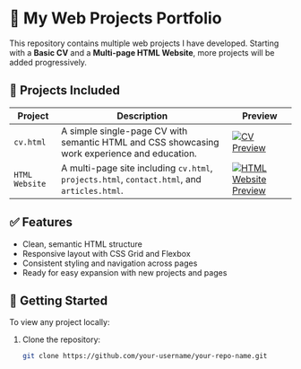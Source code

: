 # 🚀 My Web Projects Portfolio

This repository contains multiple web projects I have developed. Starting with a **Basic CV** and a **Multi-page HTML Website**, more projects will be added progressively.

## 📁 Projects Included

| Project         | Description                                                                                   | Preview                                       |
|-----------------|-----------------------------------------------------------------------------------------------|-----------------------------------------------|
| `cv.html`       | A simple single-page CV with semantic HTML and CSS showcasing work experience and education. | [![CV Preview](./cv-screenshot.png)](./cv.html)            |
| `HTML Website`  | A multi-page site including `cv.html`, `projects.html`, `contact.html`, and `articles.html`. | [![HTML Website Preview](./html-website-screenshot.png)](./HTML-Website/) |

## ✅ Features

- Clean, semantic HTML structure  
- Responsive layout with CSS Grid and Flexbox  
- Consistent styling and navigation across pages  
- Ready for easy expansion with new projects and pages  

## 🚀 Getting Started

To view any project locally:

1. Clone the repository:  
   ```bash
   git clone https://github.com/your-username/your-repo-name.git
